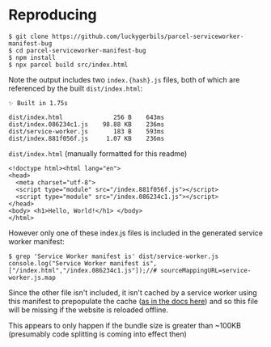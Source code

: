 # Reproducing

```
$ git clone https://github.com/luckygerbils/parcel-serviceworker-manifest-bug
$ cd parcel-serviceworker-manifest-bug
$ npm install
$ npx parcel build src/index.html
```

Note the output includes two `index.{hash}.js` files, both of which are referenced by the built `dist/index.html`:

```
✨ Built in 1.75s

dist/index.html              256 B    643ms
dist/index.086234c1.js    98.88 KB    236ms
dist/service-worker.js       183 B    593ms
dist/index.881f056f.js     1.07 KB    236ms
```

`dist/index.html` (manually formatted for this readme)
```
<!doctype html><html lang="en">
<head>
  <meta charset="utf-8">
  <script type="module" src="/index.881f056f.js"></script>
  <script type="module" src="/index.086234c1.js"></script>
</head>
<body> <h1>Hello, World!</h1> </body>
</html>
```

However only one of these index.js files is included in the generated service worker manifest:

```
$ grep 'Service Worker manifest is' dist/service-worker.js
console.log("Service Worker manifest is",["/index.html","/index.086234c1.js"]);//# sourceMappingURL=service-worker.js.map
```

Since the other file isn't included, it isn't cached by a service worker using this manifest to prepopulate the cache ([as in the docs here](https://parceljs.org/languages/javascript/#service-workers)) and so this file will be missing if the website is reloaded offline.

This appears to only happen if the bundle size is greater than ~100KB (presumably code splitting is coming into effect then)
